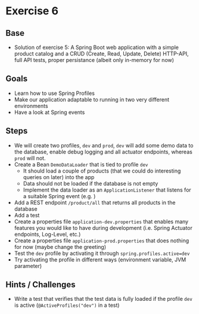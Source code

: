 # Exercise 6

## Base
- Solution of exercise 5: A Spring Boot web application with a simple product catalog and a CRUD (Create, Read, Update, Delete) HTTP-API, full API tests, proper persistance (albeit only in-memory for now)

## Goals
- Learn how to use Spring Profiles
- Make our application adaptable to running in two very different environments
- Have a look at Spring events

## Steps
- We will create two profiles, `dev` and `prod`, `dev` will add some demo data to the database, enable debug logging and all actuator endpoints, whereas `prod` will not.
- Create a Bean `DemoDataLoader` that is tied to profile `dev`
    - It should load a couple of products (that we could do interesting queries on later) into the app
    - Data should not be loaded if the database is not empty
    - Implement the data loader as an `ApplicationListener` that listens for a suitable Spring event (e.g. )
- Add a REST endpoint `/product/all` that returns all products in the database
- Add a test
- Create a properties file `application-dev.properties` that enables many features you would like to have during development (i.e. Spring Actuator endpoints, Log-Level, etc.)
- Create a properties file `application-prod.properties` that does nothing for now (maybe change the greeting)
- Test the `dev` profile by activating it through `spring.profiles.active=dev`
- Try activating the profile in different ways (environment variable, JVM parameter)

## Hints / Challenges
- Write a test that verifies that the test data is fully loaded if the profile `dev` is active (`@ActiveProfiles("dev")` in a test)